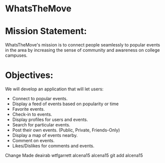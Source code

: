 # WhatsTheMove

# Mission Statement:
WhatsTheMove's mission is to connect people seamlessly to popular events in the area by increasing the sense of community and awareness on college campuses. 

# Objectives:
We will develop an application that will let users:
  - Connect to popular events.
  - Display a feed of events based on popularity or time
  - Favorite events.
  - Check-in to events.
  - Display profiles for users and events.
  - Search for particular events.
  - Post their own events. (Public, Private, Friends-Only)
  - Display a map of events nearby.
  - Comment on events.
  - Likes/Dislikes for comments and events.

Change Made
deairab
wtfgarrett
alcena15
alcena15 git add
alcena15
